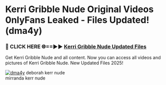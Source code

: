 # Kerri Gribble Nude Original Videos 0nlyFans Leaked - Files Updated! (dma4y)

<h3>🔴 CLICK HERE 🌐==►► <a href="https://tinyurl.com/yc6ubb5a" rel="nofollow">Kerri Gribble Nude Updated Files</a></h3>

Get Kerri Gribble Nude and all content. Now you can access all videos and pictures of Kerri Gribble Nude. New Updated Files 2025!

[![dma4y](https://i.imgur.com/7eu0CRL.gif)](https://tinyurl.com/yc6ubb5a)
deborah kerr nude<br>
mirranda kerr nude